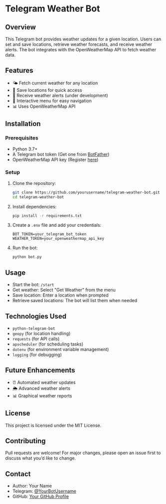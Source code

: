 # Telegram Weather Bot

## Overview
This Telegram bot provides weather updates for a given location. Users can set and save locations, retrieve weather forecasts, and receive weather alerts. The bot integrates with the OpenWeatherMap API to fetch weather data.

## Features
- 🌤 Fetch current weather for any location
- 📍 Save locations for quick access
- 📡 Receive weather alerts (under development)
- 🔄 Interactive menu for easy navigation
- 📊 Uses OpenWeatherMap API

## Installation

### Prerequisites
- Python 3.7+
- A Telegram bot token (Get one from [BotFather](https://t.me/BotFather))
- OpenWeatherMap API key (Register [here](https://home.openweathermap.org/api_keys))

### Setup
1. Clone the repository:
   ```bash
   git clone https://github.com/yourusername/telegram-weather-bot.git
   cd telegram-weather-bot
   ```

2. Install dependencies:
   ```bash
   pip install -r requirements.txt
   ```

3. Create a `.env` file and add your credentials:
   ```env
   BOT_TOKEN=your_telegram_bot_token
   WEATHER_TOKEN=your_openweathermap_api_key
   ```

4. Run the bot:
   ```bash
   python bot.py
   ```

## Usage
- Start the bot: `/start`
- Get weather: Select "Get Weather" from the menu
- Save location: Enter a location when prompted
- Retrieve saved locations: The bot will list them when needed

## Technologies Used
- `python-telegram-bot`
- `geopy` (for location handling)
- `requests` (for API calls)
- `apscheduler` (for scheduling tasks)
- `dotenv` (for environment variable management)
- `logging` (for debugging)

## Future Enhancements
- ⏰ Automated weather updates
- 🌦️ Advanced weather alerts
- 📊 Graphical weather reports

## License
This project is licensed under the MIT License.

## Contributing
Pull requests are welcome! For major changes, please open an issue first to discuss what you’d like to change.

## Contact
- Author: Your Name
- Telegram: [@YourBotUsername](https://t.me/YourBotUsername)
- GitHub: [Your GitHub Profile](https://github.com/yourusername)

